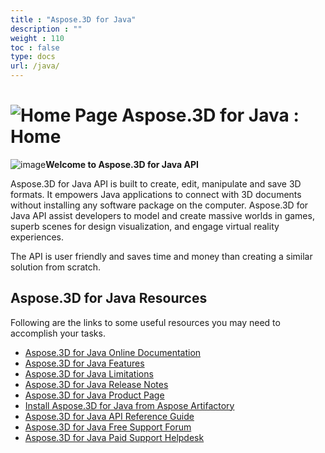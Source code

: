 ```yaml
---
title : "Aspose.3D for Java" 
description : "" 
weight : 110 
toc : false
type: docs
url: /java/
---
```


# ![Home Page](https://docs2.aspose.com/3d/java/images/icons/contenttypes/home_page_16.png) Aspose.3D for Java : Home 


  
![image](https://docs2.aspose.com/3d/java/attachments/thumbnails/64456312/66519066)**Welcome to Aspose.3D for Java API**

Aspose.3D for Java API is built to create, edit, manipulate and save 3D formats. It empowers Java applications to connect with 3D documents without installing any software package on the computer. Aspose.3D for Java API assist developers to model and create massive worlds in games, superb scenes for design visualization, and engage virtual reality experiences.

The API is user friendly and saves time and money than creating a similar solution from scratch.

## Aspose.3D for Java Resources

Following are the links to some useful resources you may need to accomplish your tasks.

*   [Aspose.3D for Java Online Documentation](https://docs2.aspose.com/3d/java/)
*   [Aspose.3D for Java Features](https://docs2.aspose.com/3d/java/gettingstarted/product+overview#productoverview-richfeatures)
*   [Aspose.3D for Java Limitations](https://docs2.aspose.com/3d/java/gettingstarted/installation#installation-systemrequirements)
*   [Aspose.3D for Java Release Notes](https://docs2.aspose.com/3d/java/releasenotes/)
*   [Aspose.3D for Java Product Page](https://products.aspose.com/3d/java)
*   [Install Aspose.3D for Java from Aspose Artifactory](https://docs2.aspose.com/3d/java/gettingstarted/installation)
*   [Aspose.3D for Java API Reference Guide](https://apireference.aspose.com/java/3d)
*   [Aspose.3D for Java Free Support Forum](https://forum.aspose.com/c/3d)
*   [Aspose.3D for Java Paid Support Helpdesk](https://helpdesk.aspose.com/)

